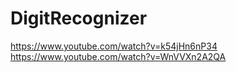 # DigitRecognizer
https://www.youtube.com/watch?v=k54jHn6nP34
https://www.youtube.com/watch?v=WnVVXn2A2QA
